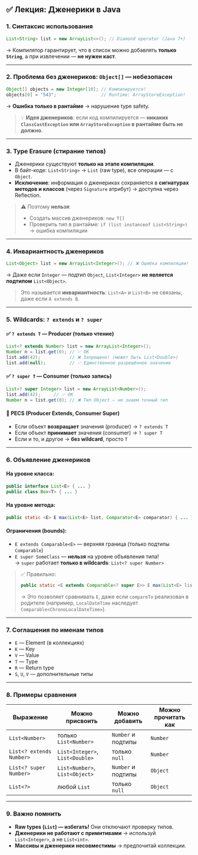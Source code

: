 
## ✅ Лекция: Дженерики в Java

### 1. **Синтаксис использования**
```java
List<String> list = new ArrayList<>(); // Diamond operator (Java 7+)
```
→ Компилятор гарантирует, что в список можно добавлять **только `String`**, а при извлечении — **не нужен каст**.

---

### 2. **Проблема без дженериков: `Object[]` — небезопасен**
```java
Object[] objects = new Integer[10]; // Компилируется!
objects[0] = "543";                 // Runtime: ArrayStoreException!
```
→ **Ошибка только в рантайме** → нарушение type safety.

> 💡 **Идея дженериков**: если код компилируется — **никаких `ClassCastException` или `ArrayStoreException` в рантайме быть не должно**.

---

### 3. **Type Erasure (стирание типов)**
- Дженерики существуют **только на этапе компиляции**.
- В байт-коде: `List<String>` → `List` (raw type), все операции — с `Object`.
- **Исключение**: информация о дженериках сохраняется в **сигнатурах методов и классов** (через `Signature` атрибут) → доступна через Reflection.

> ⚠️ Поэтому **нельзя**:
> - Создать массив дженериков: `new T[]`
> - Проверить тип в рантайме: `if (list instanceof List<String>)` → ошибка компиляции

---

### 4. **Инвариантность дженериков**
```java
List<Object> list = new ArrayList<Integer>(); // ❌ Ошибка компиляции!
```
→ Даже если `Integer` — подтип `Object`, `List<Integer>` **не является подтипом** `List<Object>`.

> Это называется **инвариантность**: `List<A>` и `List<B>` не связаны, даже если `A extends B`.

---

### 5. **Wildcards: `? extends` и `? super`**

#### ✅ `? extends T` — **Producer** (только чтение)
```java
List<? extends Number> list = new ArrayList<Integer>();
Number n = list.get(0); // ✅ OK
list.add(42);           // ❌ Запрещено! (может быть List<Double>)
list.add(null);         // ✅ Единственное разрешённое значение
```

#### ✅ `? super T` — **Consumer** (только запись)
```java
List<? super Integer> list = new ArrayList<Number>();
list.add(42);     // ✅ OK
Number n = list.get(0); // ❌ Тип Object — не знаем точный тип
```

#### 📌 **PECS (Producer Extends, Consumer Super)**
- Если объект **возвращает** значения (producer) → `? extends T`
- Если объект **принимает** значения (consumer) → `? super T`
- Если и то, и другое → **без wildcard**, просто `T`

---

### 6. **Объявление дженериков**

#### На уровне класса:
```java
public interface List<E> { ... }
public class Box<T> { ... }
```

#### На уровне метода:
```java
public static <E> E max(List<E> list, Comparator<E> comparator) { ... }
```

#### Ограничения (bounds):
- `E extends Comparable<E>` — верхняя граница (только подтипы `Comparable`)
- `E super SomeClass` — **нельзя** на уровне объявления типа!  
  → `super` работает **только в wildcards**: `List<? super Number>`

> ✅ Правильно:  
> ```java
> public static <E extends Comparable<? super E>> E max(List<E> list)
> ```
> → Это позволяет сравнивать `E`, даже если `compareTo` реализован в родителе (например, `LocalDateTime` наследует `Comparable<ChronoLocalDateTime>`).

---

### 7. **Соглашения по именам типов**
- `E` — Element (в коллекциях)
- `K` — Key
- `V` — Value
- `T` — Type
- `R` — Return type
- `S`, `U`, `V` — дополнительные типы

---

### 8. **Примеры сравнения**

| Выражение | Можно присвоить | Можно добавить | Можно прочитать как |
|----------|------------------|----------------|----------------------|
| `List<Number>` | только `List<Number>` | `Number` и подтипы | `Number` |
| `List<? extends Number>` | `List<Integer>`, `List<Double>` | только `null` | `Number` |
| `List<? super Number>` | `List<Number>`, `List<Object>` | `Number` и подтипы | `Object` |
| `List<?>` | любой `List` | только `null` | `Object` |

---

### 9. **Важно помнить**
- **Raw types (`List`) — избегать!** Они отключают проверку типов.
- **Дженерики не работают с примитивами** → используй `List<Integer>`, а не `List<int>`.
- **Массивы и дженерики несовместимы** → предпочитай коллекции.
